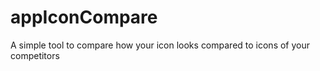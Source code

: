 appIconCompare
==============

A simple tool to compare how your icon looks compared to icons of your competitors
